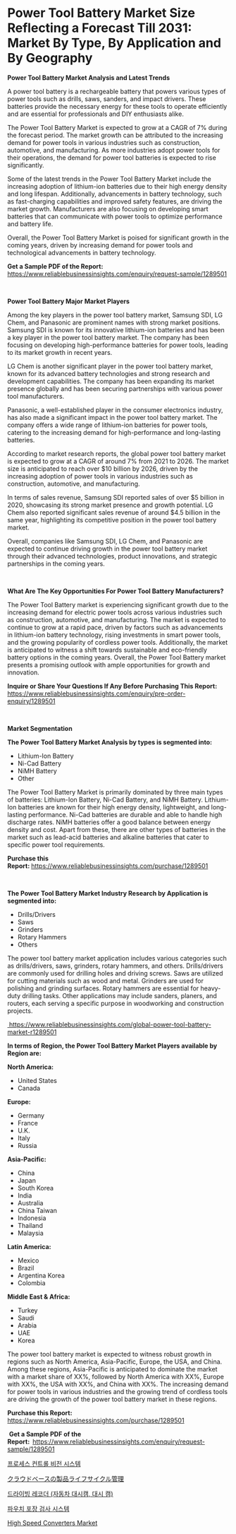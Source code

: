 <p><h1>Power Tool Battery Market Size Reflecting a Forecast Till 2031: Market By Type, By Application and By Geography</h1></p><p><strong>Power Tool Battery Market Analysis and Latest Trends</strong></p>
<p><p>A power tool battery is a rechargeable battery that powers various types of power tools such as drills, saws, sanders, and impact drivers. These batteries provide the necessary energy for these tools to operate efficiently and are essential for professionals and DIY enthusiasts alike.</p><p>The Power Tool Battery Market is expected to grow at a CAGR of 7% during the forecast period. The market growth can be attributed to the increasing demand for power tools in various industries such as construction, automotive, and manufacturing. As more industries adopt power tools for their operations, the demand for power tool batteries is expected to rise significantly.</p><p>Some of the latest trends in the Power Tool Battery Market include the increasing adoption of lithium-ion batteries due to their high energy density and long lifespan. Additionally, advancements in battery technology, such as fast-charging capabilities and improved safety features, are driving the market growth. Manufacturers are also focusing on developing smart batteries that can communicate with power tools to optimize performance and battery life.</p><p>Overall, the Power Tool Battery Market is poised for significant growth in the coming years, driven by increasing demand for power tools and technological advancements in battery technology.</p></p>
<p><strong>Get a Sample PDF of the Report:&nbsp;</strong> <a href="https://www.reliablebusinessinsights.com/enquiry/request-sample/1289501">https://www.reliablebusinessinsights.com/enquiry/request-sample/1289501</a></p>
<p>&nbsp;</p>
<p><strong>Power Tool Battery Major Market Players</strong></p>
<p><p>Among the key players in the power tool battery market, Samsung SDI, LG Chem, and Panasonic are prominent names with strong market positions. Samsung SDI is known for its innovative lithium-ion batteries and has been a key player in the power tool battery market. The company has been focusing on developing high-performance batteries for power tools, leading to its market growth in recent years.</p><p>LG Chem is another significant player in the power tool battery market, known for its advanced battery technologies and strong research and development capabilities. The company has been expanding its market presence globally and has been securing partnerships with various power tool manufacturers.</p><p>Panasonic, a well-established player in the consumer electronics industry, has also made a significant impact in the power tool battery market. The company offers a wide range of lithium-ion batteries for power tools, catering to the increasing demand for high-performance and long-lasting batteries.</p><p>According to market research reports, the global power tool battery market is expected to grow at a CAGR of around 7% from 2021 to 2026. The market size is anticipated to reach over $10 billion by 2026, driven by the increasing adoption of power tools in various industries such as construction, automotive, and manufacturing.</p><p>In terms of sales revenue, Samsung SDI reported sales of over $5 billion in 2020, showcasing its strong market presence and growth potential. LG Chem also reported significant sales revenue of around $4.5 billion in the same year, highlighting its competitive position in the power tool battery market.</p><p>Overall, companies like Samsung SDI, LG Chem, and Panasonic are expected to continue driving growth in the power tool battery market through their advanced technologies, product innovations, and strategic partnerships in the coming years.</p></p>
<p>&nbsp;</p>
<p><strong>What Are The Key Opportunities For Power Tool Battery Manufacturers?</strong></p>
<p><p>The Power Tool Battery market is experiencing significant growth due to the increasing demand for electric power tools across various industries such as construction, automotive, and manufacturing. The market is expected to continue to grow at a rapid pace, driven by factors such as advancements in lithium-ion battery technology, rising investments in smart power tools, and the growing popularity of cordless power tools. Additionally, the market is anticipated to witness a shift towards sustainable and eco-friendly battery options in the coming years. Overall, the Power Tool Battery market presents a promising outlook with ample opportunities for growth and innovation.</p></p>
<p><strong>Inquire or Share Your Questions If Any Before Purchasing This Report:</strong> <a href="https://www.reliablebusinessinsights.com/enquiry/pre-order-enquiry/1289501">https://www.reliablebusinessinsights.com/enquiry/pre-order-enquiry/1289501</a></p>
<p>&nbsp;</p>
<p><strong>Market Segmentation</strong></p>
<p><strong>The Power Tool Battery Market Analysis by types is segmented into:</strong></p>
<p><ul><li>Lithium-Ion Battery</li><li>Ni-Cad Battery</li><li>NiMH Battery</li><li>Other</li></ul></p>
<p><p>The Power Tool Battery Market is primarily dominated by three main types of batteries: Lithium-Ion Battery, Ni-Cad Battery, and NiMH Battery. Lithium-Ion batteries are known for their high energy density, lightweight, and long-lasting performance. Ni-Cad batteries are durable and able to handle high discharge rates. NiMH batteries offer a good balance between energy density and cost. Apart from these, there are other types of batteries in the market such as lead-acid batteries and alkaline batteries that cater to specific power tool requirements.</p></p>
<p><strong>Purchase this Report:&nbsp;</strong><a href="https://www.reliablebusinessinsights.com/purchase/1289501">https://www.reliablebusinessinsights.com/purchase/1289501</a></p>
<p>&nbsp;</p>
<p><strong>The Power Tool Battery Market Industry Research by Application is segmented into:</strong></p>
<p><ul><li>Drills/Drivers</li><li>Saws</li><li>Grinders</li><li>Rotary Hammers</li><li>Others</li></ul></p>
<p><p>The power tool battery market application includes various categories such as drills/drivers, saws, grinders, rotary hammers, and others. Drills/drivers are commonly used for drilling holes and driving screws. Saws are utilized for cutting materials such as wood and metal. Grinders are used for polishing and grinding surfaces. Rotary hammers are essential for heavy-duty drilling tasks. Other applications may include sanders, planers, and routers, each serving a specific purpose in woodworking and construction projects.</p></p>
<p><a href="https://www.reliablebusinessinsights.com/global-power-tool-battery-market-r1289501">&nbsp;https://www.reliablebusinessinsights.com/global-power-tool-battery-market-r1289501</a></p>
<p><strong>In terms of Region, the Power Tool Battery Market Players available by Region are:</strong></p>
<p>
    <p> <strong> North America: </strong>
        <ul>
            <li>United States</li>
            <li>Canada</li>
        </ul>
        </p> 
    <p> <strong> Europe: </strong>
        <ul>
            <li>Germany</li>
            <li>France</li>
            <li>U.K.</li>
            <li>Italy</li>
            <li>Russia</li>
        </ul>
        </p> 
    <p> <strong> Asia-Pacific: </strong>
        <ul>
            <li>China</li>
            <li>Japan</li>
            <li>South Korea</li>
            <li>India</li>
            <li>Australia</li>
            <li>China Taiwan</li>
            <li>Indonesia</li>
            <li>Thailand</li>
            <li>Malaysia</li>
        </ul>
        </p> 
    <p> <strong> Latin America: </strong>
        <ul>
            <li>Mexico</li>
            <li>Brazil</li>
            <li>Argentina Korea</li>
            <li>Colombia</li>
        </ul>
        </p> 
    <p> <strong> Middle East & Africa: </strong>
        <ul>
            <li>Turkey</li>
            <li>Saudi</li>
            <li>Arabia</li>
            <li>UAE</li>
            <li>Korea</li>
        </ul>
    </p>
    </p>
<p><p>The power tool battery market is expected to witness robust growth in regions such as North America, Asia-Pacific, Europe, the USA, and China. Among these regions, Asia-Pacific is anticipated to dominate the market with a market share of XX%, followed by North America with XX%, Europe with XX%, the USA with XX%, and China with XX%. The increasing demand for power tools in various industries and the growing trend of cordless tools are driving the growth of the power tool battery market in these regions.</p></p>
<p><strong>Purchase this Report: </strong><a href="https://www.reliablebusinessinsights.com/purchase/1289501">https://www.reliablebusinessinsights.com/purchase/1289501</a></p>
<p>&nbsp;<strong>Get a Sample PDF of the Report:&nbsp;&nbsp;</strong><a href="https://www.reliablebusinessinsights.com/enquiry/request-sample/1289501">https://www.reliablebusinessinsights.com/enquiry/request-sample/1289501</a></p>
<p><strong></strong></p>
<p><p><a href="https://github.com/chupp85/Market-Research-Report-List-1/blob/main/2440613159223.md">프로세스 컨트롤 비전 시스템</a></p><p><a href="https://github.com/KaliMetz2023/Market-Research-Report-List-1/blob/main/9452500149508.md">クラウドベースの製品ライフサイクル管理</a></p><p><a href="https://medium.com/@emmettsaynford43546/%EC%A3%BC%ED%96%89-%EB%A0%88%EC%BD%94%EB%8D%94-%EC%B0%A8%EB%9F%89-%EB%8C%80%EC%8B%9C%EC%BA%A0-%EB%8C%80%EC%8B%9C%EC%BA%A0-%EC%82%B0%EC%97%85-%EB%B6%84%EC%84%9D-%EB%B3%B4%EA%B3%A0%EC%84%9C-%EC%9D%91%EC%9A%A9-%ED%94%84%EB%A1%9C%EA%B7%B8%EB%9E%A8-%EC%A7%80%EC%97%AD-%EA%B2%BD%EC%9F%81-%EC%A0%84%EB%9E%B5%EB%B3%84-%EC%8B%9C%EC%9E%A5-%EA%B7%9C%EB%AA%A8-%EC%A0%90%EC%9C%A0%EC%9C%A8-%EB%8F%99%ED%96%A5-2024-2031-d85289eb6aba">드라이빙 레코더 (자동차 대시캠, 대시 캠)</a></p><p><a href="https://github.com/JackieFauhey9089475/Market-Research-Report-List-2/blob/main/5705225159222.md">파우치 포장 검사 시스템</a></p><p><a href="https://github.com/fiixsa/Market-Research-Report-List-3/blob/main/high-speed-converters-market.md">High Speed Converters Market</a></p></p>